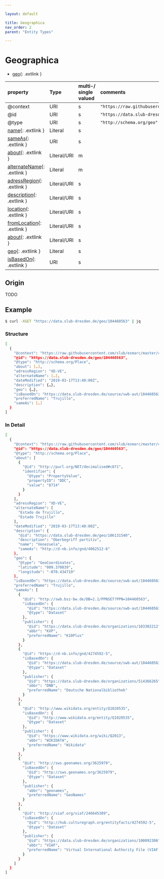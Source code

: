 ```yaml
---

layout: default

title: Geographica
nav_order: 2
parent: "Entity Types"

---
```


# Geographica

* [geo](https://schema.org/geo){: .extlink }

| property                                                                 | Type        | multi-/ single valued | comments |
|:-------------------------------------------------------------------------|:------------|:----------------------|:---------|
| @context                                                                 | URI         |  s  | `"https://raw.githubusercontent.com/slub/esmarc/master/conf/context.jsonld"`      |
| @id                                                                      | URI         |  s  | `"https://data.slub-dresden.de/geo/SWB-ID"` |
| @type                                                                    | URI         |  s  | `"http://schema.org/geo"` |
| [name](https://schema.org/name){: .extlink }                             | Literal     |  s  | |
| [sameAs](https://schema.org/sameAs){: .extlink }                         | URI         |  s  | |
| [about](https://schema.org/about){: .extlink }                           | Literal/URI |  m  | |
| [alternateName](https://schema.org/alternateName){: .extlink }           | Literal     |  m  | |
| [adressRegion](https://schema.org/adressRegion){: .extlink }             | Literal/URI |  s  | |
| [description](https://schema.org/description){: .extlink }               | Literal/URI |  s  | |
| [location](https://schema.org/location){: .extlink }                     | Literal/URI |  s  | |
| [fromLocation](https://schema.org/fromLocation){: .extlink }             | Literal/URI |  s  | |
| [about](https://schema.org/about){: .extlink }                           | Literal/URI |  s  | |
| [geo](https://schema.org/geo){: .extlink }                               | Literal     |  s  | |
| [isBasedOn](https://schema.org/isBasedOn){: .extlink }                   | URI         |  s  | |


## Origin
  
  TODO

## Example
```sh
$ curl -XGET "https://data.slub-dresden.de/geo/104460563" | jq
```
### Structure

```sh
[
  {
    "@context": "https://raw.githubusercontent.com/slub/esmarc/master/conf/context.jsonld",
    "@id": "https://data.slub-dresden.de/geo/104460563",
    "@type": "http://schema.org/Place",
    "about": […],
    "adressRegion": "XD-VE",
    "alternateName": […],
    "dateModified": "2019-03-17T13:40:00Z",
    "description": {…},
    "geo": {…},
    "isBasedOn": "https://data.slub-dresden.de/source/swb-aut/104460563",
    "preferredName": "Trujillo",
    "sameAs": […]
  }
]

```
### In Detail  
```sh
[
  {
    "@context": "https://raw.githubusercontent.com/slub/esmarc/master/conf/context.jsonld",
    "@id": "https://data.slub-dresden.de/geo/104460563",
    "@type": "http://schema.org/Place",
    "about": [
      {
        "@id": "http://purl.org/NET/decimalised#c871",
        "identifier": {
          "@type": "PropertyValue",
          "propertyID": "DDC",
          "value": "8714"
        }
      }
    ],
    "adressRegion": "XD-VE",
    "alternateName": [
      "Estado de Trujillo",
      "Estado Trujillo"
    ],
    "dateModified": "2019-03-17T13:40:00Z",
    "description": {
      "@id": "https://data.slub-dresden.de/geo/106131540",
      "description": "Oberbegriff partitiv",
      "name": "Venezuela",
      "sameAs": "http://d-nb.info/gnd/4062512-6"
    },
    "geo": {
      "@type": "GeoCoordinates",
      "latitude": "009.370839",
      "longitude": "-070.434719"
    },
    "isBasedOn": "https://data.slub-dresden.de/source/swb-aut/104460563",
    "preferredName": "Trujillo",
    "sameAs": [
      {
        "@id": "http://swb.bsz-bw.de/DB=2.1/PPNSET?PPN=104460563",
        "isBasedOn": {
          "@id": "https://data.slub-dresden.de/source/swb-aut/104460563",
          "@type": "Dataset"
        },
        "publisher": {
          "@id": "https://data.slub-dresden.de/organizations/103302212",
          "abbr": "KXP",
          "preferredName": "K10Plus"
        }
      },
      {
        "@id": "https://d-nb.info/gnd/4274592-5",
        "isBasedOn": {
          "@id": "https://data.slub-dresden.de/source/swb-aut/104460563",
          "@type": "Dataset"
        },
        "publisher": {
          "@id": "https://data.slub-dresden.de/organizations/514366265",
          "abbr": "DNB",
          "preferredName": "Deutsche Nationalbibliothek"
        }
      },
      {
        "@id": "http://www.wikidata.org/entity/Q1020535",
        "isBasedOn": {
          "@id": "http://www.wikidata.org/entity/Q1020535",
          "@type": "Dataset"
        },
        "publisher": {
          "@id": "https://www.wikidata.org/wiki/Q2013",
          "abbr": "WIKIDATA",
          "preferredName": "Wikidata"
        }
      },
      {
        "@id": "http://sws.geonames.org/3625979",
        "isBasedOn": {
          "@id": "http://sws.geonames.org/3625979",
          "@type": "Dataset"
        },
        "publisher": {
          "abbr": "geonames",
          "preferredName": "GeoNames"
        }
      },
      {
        "@id": "http://viaf.org/viaf/246645389",
        "isBasedOn": {
          "@id": "http://hub.culturegraph.org/entityfacts/4274592-5",
          "@type": "Dataset"
        },
        "publisher": {
          "@id": "https://data.slub-dresden.de/organizations/100092306",
          "abbr": "VIAF",
          "preferredName": "Virtual International Authority File (VIAF)"
        }
      }
    ]
  }
]
```
